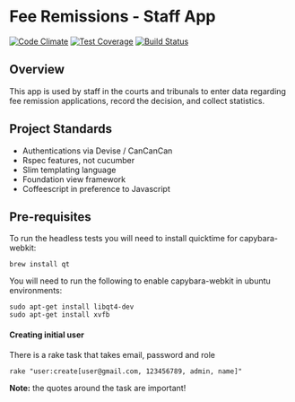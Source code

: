 # Fee Remissions - Staff App
[![Code Climate](https://codeclimate.com/github/ministryofjustice/fr-staffapp/badges/gpa.svg)](https://codeclimate.com/github/ministryofjustice/fr-staffapp) [![Test Coverage](https://codeclimate.com/github/ministryofjustice/fr-staffapp/badges/coverage.svg)](https://codeclimate.com/github/ministryofjustice/fr-staffapp) [![Build Status](https://travis-ci.org/ministryofjustice/fr-staffapp.svg?branch=master)](https://travis-ci.org/ministryofjustice/fr-staffapp)


## Overview

This app is used by staff in the courts and tribunals to enter data regarding fee remission applications, 
record the decision, and collect statistics.

## Project Standards

- Authentications via Devise / CanCanCan
- Rspec features, not cucumber
- Slim templating language
- Foundation view framework
- Coffeescript in preference to Javascript

## Pre-requisites
To run the headless tests you will need to install quicktime for capybara-webkit:
```
brew install qt 
```
You will need to run the following to enable capybara-webkit in ubuntu environments:
```
sudo apt-get install libqt4-dev
sudo apt-get install xvfb
```

#### Creating initial user
There is a rake task that takes email, password and role
```
rake "user:create[user@gmail.com, 123456789, admin, name]"
```
__Note:__ the quotes around the task are important!

